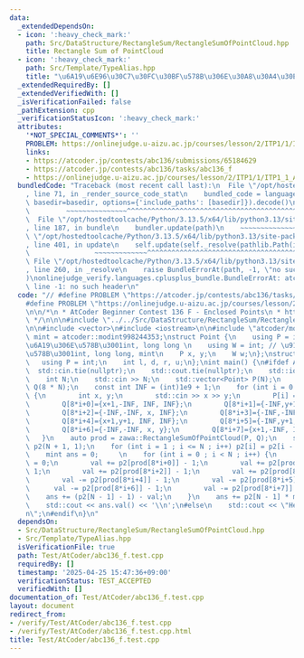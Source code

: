 ```yaml
---
data:
  _extendedDependsOn:
  - icon: ':heavy_check_mark:'
    path: Src/DataStructure/RectangleSum/RectangleSumOfPointCloud.hpp
    title: Rectangle Sum of PointCloud
  - icon: ':heavy_check_mark:'
    path: Src/Template/TypeAlias.hpp
    title: "\u6A19\u6E96\u30C7\u30FC\u30BF\u578B\u306E\u30A8\u30A4\u30EA\u30A2\u30B9"
  _extendedRequiredBy: []
  _extendedVerifiedWith: []
  _isVerificationFailed: false
  _pathExtension: cpp
  _verificationStatusIcon: ':heavy_check_mark:'
  attributes:
    '*NOT_SPECIAL_COMMENTS*': ''
    PROBLEM: https://onlinejudge.u-aizu.ac.jp/courses/lesson/2/ITP1/1/ITP1_1_A
    links:
    - https://atcoder.jp/contests/abc136/submissions/65184629
    - https://atcoder.jp/contests/abc136/tasks/abc136_f
    - https://onlinejudge.u-aizu.ac.jp/courses/lesson/2/ITP1/1/ITP1_1_A
  bundledCode: "Traceback (most recent call last):\n  File \"/opt/hostedtoolcache/Python/3.13.5/x64/lib/python3.13/site-packages/onlinejudge_verify/documentation/build.py\"\
    , line 71, in _render_source_code_stat\n    bundled_code = language.bundle(stat.path,\
    \ basedir=basedir, options={'include_paths': [basedir]}).decode()\n          \
    \         ~~~~~~~~~~~~~~~^^^^^^^^^^^^^^^^^^^^^^^^^^^^^^^^^^^^^^^^^^^^^^^^^^^^^^^^^^^^^^^^^^\n\
    \  File \"/opt/hostedtoolcache/Python/3.13.5/x64/lib/python3.13/site-packages/onlinejudge_verify/languages/cplusplus.py\"\
    , line 187, in bundle\n    bundler.update(path)\n    ~~~~~~~~~~~~~~^^^^^^\n  File\
    \ \"/opt/hostedtoolcache/Python/3.13.5/x64/lib/python3.13/site-packages/onlinejudge_verify/languages/cplusplus_bundle.py\"\
    , line 401, in update\n    self.update(self._resolve(pathlib.Path(included), included_from=path))\n\
    \                ~~~~~~~~~~~~~^^^^^^^^^^^^^^^^^^^^^^^^^^^^^^^^^^^^^^^^^^^^\n \
    \ File \"/opt/hostedtoolcache/Python/3.13.5/x64/lib/python3.13/site-packages/onlinejudge_verify/languages/cplusplus_bundle.py\"\
    , line 260, in _resolve\n    raise BundleErrorAt(path, -1, \"no such header\"\
    )\nonlinejudge_verify.languages.cplusplus_bundle.BundleErrorAt: atcoder/modint:\
    \ line -1: no such header\n"
  code: "// #define PROBLEM \"https://atcoder.jp/contests/abc136/tasks/abc136_f\"\n\
    #define PROBLEM \"https://onlinejudge.u-aizu.ac.jp/courses/lesson/2/ITP1/1/ITP1_1_A\"\
    \n\n/*\n * AtCoder Beginner Contest 136 F - Enclosed Points\n * https://atcoder.jp/contests/abc136/submissions/65184629\n\
    \ */\n\n\n#include \"../../Src/DataStructure/RectangleSum/RectangleSumOfPointCloud.hpp\"\
    \n\n#include <vector>\n#include <iostream>\n\n#include \"atcoder/modint\"\nusing\
    \ mint = atcoder::modint998244353;\nstruct Point {\n    using P = int; // \u5EA7\
    \u6A19\u306E\u578B\u3001int, long long \n    using W = int; // \u91CD\u307F\u306E\
    \u578B\u3001int, long long, mint\n    P x, y;\n    W w;\n};\nstruct Rect {\n \
    \   using P = int;\n    int l, d, r, u;\n};\nint main() {\n#ifdef ATCODER\n  \
    \  std::cin.tie(nullptr);\n    std::cout.tie(nullptr);\n    std::ios::sync_with_stdio(false);\n\
    \    int N;\n    std::cin >> N;\n    std::vector<Point> P(N);\n    std::vector<Rect>\
    \ Q(8 * N);\n    const int INF = (int)1e9 + 1;\n    for (int i = 0 ; i < N ; i++)\
    \ {\n        int x, y;\n        std::cin >> x >> y;\n        P[i] = {x, y, 1};\n\
    \        Q[8*i+0]={x+1,-INF, INF, INF};\n        Q[8*i+1]={-INF,y+1, INF, INF};\n\
    \        Q[8*i+2]={-INF,-INF, x, INF};\n        Q[8*i+3]={-INF,-INF, INF, y};\n\
    \        Q[8*i+4]={x+1,y+1, INF, INF};\n        Q[8*i+5]={-INF,y+1, x, INF};\n\
    \        Q[8*i+6]={-INF,-INF, x, y};\n        Q[8*i+7]={x+1,-INF, INF, y};\n \
    \   }\n    auto prod = zawa::RectangleSumOfPointCloud(P, Q);\n    std::vector<mint>\
    \ p2(N + 1, 1);\n    for (int i = 1 ; i <= N ; i++) p2[i] = p2[i - 1] * mint::raw(2);\n\
    \    mint ans = 0;     \n    for (int i = 0 ; i < N ; i++) {\n        mint val\
    \ = 0;\n        val += p2[prod[8*i+0]] - 1;\n        val += p2[prod[8*i+1]] -\
    \ 1;\n        val += p2[prod[8*i+2]] - 1;\n        val += p2[prod[8*i+3]] - 1;\n\
    \        val -= p2[prod[8*i+4]] - 1;\n        val -= p2[prod[8*i+5]] - 1;\n  \
    \      val -= p2[prod[8*i+6]] - 1;\n        val -= p2[prod[8*i+7]] - 1;\n    \
    \    ans += (p2[N - 1] - 1) - val;\n    }\n    ans += p2[N - 1] * mint::raw(N);\n\
    \    std::cout << ans.val() << '\\n';\n#else\n    std::cout << \"Hello World\\\
    n\";\n#endif\n}\n"
  dependsOn:
  - Src/DataStructure/RectangleSum/RectangleSumOfPointCloud.hpp
  - Src/Template/TypeAlias.hpp
  isVerificationFile: true
  path: Test/AtCoder/abc136_f.test.cpp
  requiredBy: []
  timestamp: '2025-04-25 15:47:36+09:00'
  verificationStatus: TEST_ACCEPTED
  verifiedWith: []
documentation_of: Test/AtCoder/abc136_f.test.cpp
layout: document
redirect_from:
- /verify/Test/AtCoder/abc136_f.test.cpp
- /verify/Test/AtCoder/abc136_f.test.cpp.html
title: Test/AtCoder/abc136_f.test.cpp
---
```

